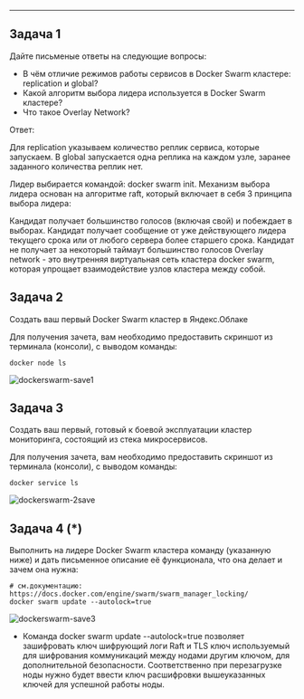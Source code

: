 ---

## Задача 1

Дайте письменые ответы на следующие вопросы:

- В чём отличие режимов работы сервисов в Docker Swarm кластере: replication и global?
- Какой алгоритм выбора лидера используется в Docker Swarm кластере?
- Что такое Overlay Network?

Ответ:

Для replication указываем количество реплик сервиса, которые запускаем. В global запускается одна реплика на каждом узле, заранее заданного количества реплик нет.

Лидер выбирается командой: docker swarm init. Механизм выбора лидера основан на алгоритме raft, который включает в себя 3 принципа выбора лидера:

Кандидат получает большинство голосов (включая свой) и побеждает в выборах.
Кандидат получает сообщение от уже действующего лидера текущего срока или от любого сервера более старшего срока.
Кандидат не получает за некоторый таймаут большинство голосов
Overlay network - это внутренняя виртуальная сеть кластера docker swarm, которая упрощает взаимодействие узлов кластера между собой.

## Задача 2

Создать ваш первый Docker Swarm кластер в Яндекс.Облаке

Для получения зачета, вам необходимо предоставить скриншот из терминала (консоли), с выводом команды:
```
docker node ls

```
![dockerswarm-save1](https://github.com/slava1005/devops-netology/assets/114395964/7227cc86-dac7-4614-814f-aa2146ac2361)


## Задача 3

Создать ваш первый, готовый к боевой эксплуатации кластер мониторинга, состоящий из стека микросервисов.

Для получения зачета, вам необходимо предоставить скриншот из терминала (консоли), с выводом команды:
```
docker service ls
```

![dockerswarm-2save](https://github.com/slava1005/devops-netology/assets/114395964/8a853566-0103-486e-b51a-ff8b62374c3d)


## Задача 4 (*)

Выполнить на лидере Docker Swarm кластера команду (указанную ниже) и дать письменное описание её функционала, что она делает и зачем она нужна:
```
# см.документацию: https://docs.docker.com/engine/swarm/swarm_manager_locking/
docker swarm update --autolock=true
```

![dockerswarm-save3](https://github.com/slava1005/devops-netology/assets/114395964/8021968f-1966-4cc7-b03c-a7ac602ea38d)

+ Команда docker swarm update --autolock=true позволяет зашифровать ключ шифрующий логи Raft и TLS ключ используемый для шифрования коммуникаций между нодами другим ключом, для дополнительной безопасности. Соответственно при перезагрузке ноды нужно будет ввести ключ расшифровки вышеуказанных ключей для успешной работы ноды.
